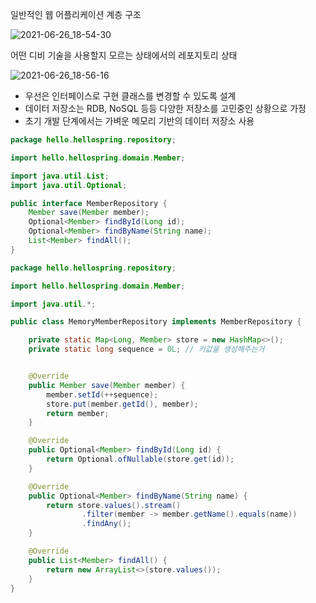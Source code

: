 일반적인 웹 어플리케이션 계층 구조   

![2021-06-26_18-54-30](https://user-images.githubusercontent.com/59721293/123509362-f8663200-d6af-11eb-95a4-532b0ed718de.jpg)

어떤 디비 기술을 사용할지 모르는 상태에서의 레포지토리 상태   

![2021-06-26_18-56-16](https://user-images.githubusercontent.com/59721293/123509394-32cfcf00-d6b0-11eb-9aa5-55d7151a961a.jpg)

- 우선은 인터페이스로 구현 클래스를 변경할 수 있도록 설계
- 데이터 저장소는 RDB, NoSQL 등등 다양한 저장소를 고민중인 상황으로 가정
- 초기 개발 단계에서는 가벼운 메모리 기반의 데이터 저장소 사용

```java
package hello.hellospring.repository;

import hello.hellospring.domain.Member;

import java.util.List;
import java.util.Optional;

public interface MemberRepository {
    Member save(Member member);
    Optional<Member> findById(Long id);
    Optional<Member> findByName(String name);
    List<Member> findAll();
}

```

```java
package hello.hellospring.repository;

import hello.hellospring.domain.Member;

import java.util.*;

public class MemoryMemberRepository implements MemberRepository {

    private static Map<Long, Member> store = new HashMap<>();
    private static long sequence = 0L; // 키값을 생성해주는거


    @Override
    public Member save(Member member) {
        member.setId(++sequence);
        store.put(member.getId(), member);
        return member;
    }

    @Override
    public Optional<Member> findById(Long id) {
        return Optional.ofNullable(store.get(id));
    }

    @Override
    public Optional<Member> findByName(String name) {
        return store.values().stream()
                .filter(member -> member.getName().equals(name))
                .findAny();
    }

    @Override
    public List<Member> findAll() {
        return new ArrayList<>(store.values());
    }
}
```
